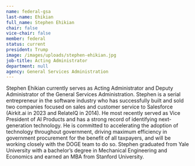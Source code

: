 ```yaml
---
name: federal-gsa
last-name: Ehikian
full_name: Stephen Ehikian
chair: false
vice-chair: false
member: federal
status: current
president: Trump
image: /images/uploads/stephen-ehikian.jpg
job-title: Acting Administrator
department: null
agency: General Services Administration
---
```

Stephen Ehikian currently serves as Acting Administrator and Deputy Administrator of the General Services Administration. Stephen is a serial entrepreneur in the software industry who has successfully built and sold two companies focused on sales and customer service to Salesforce (Airkit.ai in 2023 and RelateIQ in 2014). He most recently served as Vice President of AI Products and has a strong record of identifying next-generation technology. He is committed to accelerating the adoption of technology throughout government, driving maximum efficiency in government procurement for the benefit of all taxpayers, and will be working closely with the DOGE team to do so. Stephen graduated from Yale University with a bachelor’s degree in Mechanical Engineering and Economics and earned an MBA from Stanford University.